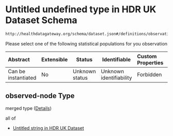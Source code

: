 # Untitled undefined type in HDR UK Dataset Schema

```txt
http://healthdatagateway.org/schema/dataset.json#/definitions/observation/properties/observed-node
```

Please select one of the following statistical populations for you observation


| Abstract            | Extensible | Status         | Identifiable            | Custom Properties | Additional Properties | Access Restrictions | Defined In                                                                 |
| :------------------ | ---------- | -------------- | ----------------------- | :---------------- | --------------------- | ------------------- | -------------------------------------------------------------------------- |
| Can be instantiated | No         | Unknown status | Unknown identifiability | Forbidden         | Allowed               | none                | [dataset.schema.json\*](../out/dataset.schema.json "open original schema") |

## observed-node Type

merged type ([Details](dataset-definitions-observation-properties-observed-node.md))

all of

-   [Untitled string in HDR UK Dataset](dataset-definitions-statisticalpopulationcontrained.md "check type definition")
